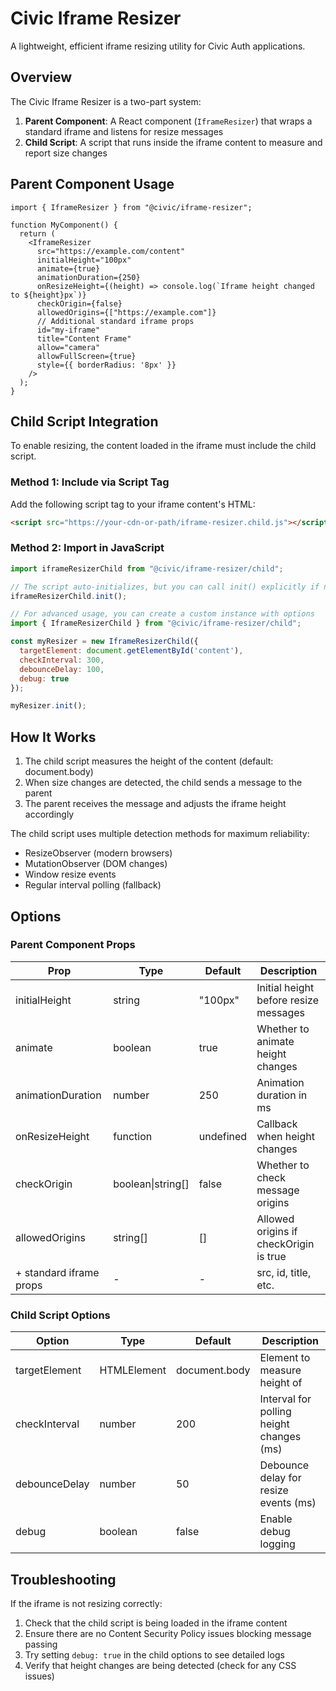 # Civic Iframe Resizer

A lightweight, efficient iframe resizing utility for Civic Auth applications.

## Overview

The Civic Iframe Resizer is a two-part system:

1. **Parent Component**: A React component (`IframeResizer`) that wraps a standard iframe and listens for resize messages
2. **Child Script**: A script that runs inside the iframe content to measure and report size changes

## Parent Component Usage

```tsx
import { IframeResizer } from "@civic/iframe-resizer";

function MyComponent() {
  return (
    <IframeResizer 
      src="https://example.com/content"
      initialHeight="100px"
      animate={true}
      animationDuration={250}
      onResizeHeight={(height) => console.log(`Iframe height changed to ${height}px`)}
      checkOrigin={false}
      allowedOrigins={["https://example.com"]}
      // Additional standard iframe props
      id="my-iframe"
      title="Content Frame"
      allow="camera"
      allowFullScreen={true}
      style={{ borderRadius: '8px' }}
    />
  );
}
```

## Child Script Integration

To enable resizing, the content loaded in the iframe must include the child script.

### Method 1: Include via Script Tag

Add the following script tag to your iframe content's HTML:

```html
<script src="https://your-cdn-or-path/iframe-resizer.child.js"></script>
```

### Method 2: Import in JavaScript

```js
import iframeResizerChild from "@civic/iframe-resizer/child";

// The script auto-initializes, but you can call init() explicitly if needed
iframeResizerChild.init();

// For advanced usage, you can create a custom instance with options
import { IframeResizerChild } from "@civic/iframe-resizer/child";

const myResizer = new IframeResizerChild({
  targetElement: document.getElementById('content'),
  checkInterval: 300,
  debounceDelay: 100,
  debug: true
});

myResizer.init();
```

## How It Works

1. The child script measures the height of the content (default: document.body)
2. When size changes are detected, the child sends a message to the parent
3. The parent receives the message and adjusts the iframe height accordingly

The child script uses multiple detection methods for maximum reliability:
- ResizeObserver (modern browsers)
- MutationObserver (DOM changes)
- Window resize events
- Regular interval polling (fallback)

## Options

### Parent Component Props

| Prop | Type | Default | Description |
|------|------|---------|-------------|
| initialHeight | string | "100px" | Initial height before resize messages |
| animate | boolean | true | Whether to animate height changes |
| animationDuration | number | 250 | Animation duration in ms |
| onResizeHeight | function | undefined | Callback when height changes |
| checkOrigin | boolean\|string[] | false | Whether to check message origins |
| allowedOrigins | string[] | [] | Allowed origins if checkOrigin is true |
| + standard iframe props | - | - | src, id, title, etc. |

### Child Script Options

| Option | Type | Default | Description |
|--------|------|---------|-------------|
| targetElement | HTMLElement | document.body | Element to measure height of |
| checkInterval | number | 200 | Interval for polling height changes (ms) |
| debounceDelay | number | 50 | Debounce delay for resize events (ms) |
| debug | boolean | false | Enable debug logging |

## Troubleshooting

If the iframe is not resizing correctly:

1. Check that the child script is being loaded in the iframe content
2. Ensure there are no Content Security Policy issues blocking message passing
3. Try setting `debug: true` in the child options to see detailed logs
4. Verify that height changes are being detected (check for any CSS issues)